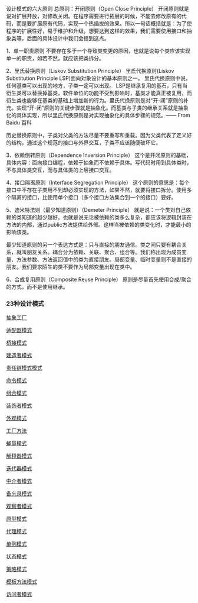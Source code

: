 设计模式的六大原则
总原则：开闭原则（Open Close Principle）
开闭原则就是说对扩展开放，对修改关闭。在程序需要进行拓展的时候，不能去修改原有的代码，而是要扩展原有代码，实现一个热插拔的效果。所以一句话概括就是：为了使程序的扩展性好，易于维护和升级。想要达到这样的效果，我们需要使用接口和抽象类等，后面的具体设计中我们会提到这点。

1、单一职责原则
不要存在多于一个导致类变更的原因，也就是说每个类应该实现单一的职责，如若不然，就应该把类拆分。

 

2、里氏替换原则（Liskov Substitution Principle）
里氏代换原则(Liskov Substitution Principle LSP)面向对象设计的基本原则之一。 里氏代换原则中说，任何基类可以出现的地方，子类一定可以出现。 LSP是继承复用的基石，只有当衍生类可以替换掉基类，软件单位的功能不受到影响时，基类才能真正被复用，而衍生类也能够在基类的基础上增加新的行为。里氏代换原则是对“开-闭”原则的补充。实现“开-闭”原则的关键步骤就是抽象化。而基类与子类的继承关系就是抽象化的具体实现，所以里氏代换原则是对实现抽象化的具体步骤的规范。—— From Baidu 百科

历史替换原则中，子类对父类的方法尽量不要重写和重载。因为父类代表了定义好的结构，通过这个规范的接口与外界交互，子类不应该随便破坏它。

 

3、依赖倒转原则（Dependence Inversion Principle）
这个是开闭原则的基础，具体内容：面向接口编程，依赖于抽象而不依赖于具体。写代码时用到具体类时，不与具体类交互，而与具体类的上层接口交互。

 

4、接口隔离原则（Interface Segregation Principle）
这个原则的意思是：每个接口中不存在子类用不到却必须实现的方法，如果不然，就要将接口拆分。使用多个隔离的接口，比使用单个接口（多个接口方法集合到一个的接口）要好。

 

5、迪米特法则（最少知道原则）（Demeter Principle）
就是说：一个类对自己依赖的类知道的越少越好。也就是说无论被依赖的类多么复杂，都应该将逻辑封装在方法的内部，通过public方法提供给外部。这样当被依赖的类变化时，才能最小的影响该类。

最少知道原则的另一个表达方式是：只与直接的朋友通信。类之间只要有耦合关系，就叫朋友关系。耦合分为依赖、关联、聚合、组合等。我们称出现为成员变量、方法参数、方法返回值中的类为直接朋友。局部变量、临时变量则不是直接的朋友。我们要求陌生的类不要作为局部变量出现在类中。

 

6、合成复用原则（Composite Reuse Principle）
原则是尽量首先使用合成/聚合的方式，而不是使用继承。

<h3><strong>23种设计模式</strong></h3>
<p></p>
<a href='https://github.com/2857944093/springboot-series/blob/master/springboot-designmode/src/main/java/com/czk/hope/designmode/abstractfactory/readme.md'>抽象工厂</a>
<p></p>
<a href='https://github.com/2857944093/springboot-series/blob/master/springboot-designmode/src/main/java/com/czk/hope/designmode/adapter/readme.md'>适配器模式</a>
<p></p>
<a href='https://github.com/2857944093/springboot-series/blob/master/springboot-designmode/src/main/java/com/czk/hope/designmode/bridge/readme.md'>桥接模式</a>
<p></p>
<a href='https://github.com/2857944093/springboot-series/blob/master/springboot-designmode/src/main/java/com/czk/hope/designmode/builder/readme.md'>建造者模式</a>
<p></p>
<a href='https://github.com/2857944093/springboot-series/blob/master/springboot-designmode/src/main/java/com/czk/hope/designmode/chainofresponsibility/readme.md'>责任链模式模式</a>
<p></p>
<a href='https://github.com/2857944093/springboot-series/blob/master/springboot-designmode/src/main/java/com/czk/hope/designmode/command/readme.md'>命令模式</a>
<p></p>
<a href='https://github.com/2857944093/springboot-series/blob/master/springboot-designmode/src/main/java/com/czk/hope/designmode/composite/readme.md'>组合模式</a>
<p></p>
<a href='https://github.com/2857944093/springboot-series/blob/master/springboot-designmode/src/main/java/com/czk/hope/designmode/decorator/readme.md'>装饰者模式</a>
<p></p>
<a href='https://github.com/2857944093/springboot-series/blob/master/springboot-designmode/src/main/java/com/czk/hope/designmode/facade/readme.md'>外观模式</a>
<p></p>
<a href='https://github.com/2857944093/springboot-series/blob/master/springboot-designmode/src/main/java/com/czk/hope/designmode/factory/readme.md'>工厂方法</a>
<p></p>
<a href='https://github.com/2857944093/springboot-series/tree/master/springboot-designmode/src/main/java/com/czk/hope/designmode/flyweigt'>蝇量模式</a>
<p></p>
<a href='https://github.com/2857944093/springboot-series/blob/master/springboot-designmode/src/main/java/com/czk/hope/designmode/interpreter/readme.md'>解释器模式</a>
<p></p>
<a href='https://github.com/2857944093/springboot-series/blob/master/springboot-designmode/src/main/java/com/czk/hope/designmode/iterator/readme.md'>迭代器模式</a>
<p></p>
<a href='https://github.com/2857944093/springboot-series/blob/master/springboot-designmode/src/main/java/com/czk/hope/designmode/mediator/readme.md'>中介者模式</a>
<p></p>
<a href='https://github.com/2857944093/springboot-series/blob/master/springboot-designmode/src/main/java/com/czk/hope/designmode/memento/readme.md'>备忘录模式</a>
<p></p>
<a href='https://github.com/2857944093/springboot-series/blob/master/springboot-designmode/src/main/java/com/czk/hope/designmode/observer/readme.md'>观察者模式</a>
<p></p>
<a href='https://github.com/2857944093/springboot-series/blob/master/springboot-designmode/src/main/java/com/czk/hope/designmode/prototype/readme.md'>原型模式</a>
<p></p>
<a href='https://github.com/2857944093/springboot-series/blob/master/springboot-designmode/src/main/java/com/czk/hope/designmode/proxy/readme.md'>代理模式</a>
<p></p>
<a href='https://github.com/2857944093/springboot-series/blob/master/springboot-designmode/src/main/java/com/czk/hope/designmode/singleton/readme.md'>单例模式</a>
<p></p>
<a href='https://github.com/2857944093/springboot-series/blob/master/springboot-designmode/src/main/java/com/czk/hope/designmode/status/readme.md'>状态模式</a>
<p></p>
<a href='https://github.com/2857944093/springboot-series/blob/master/springboot-designmode/src/main/java/com/czk/hope/designmode/strategy/readme.md'>策略模式</a>
<p></p>
<a href='https://github.com/2857944093/springboot-series/blob/master/springboot-designmode/src/main/java/com/czk/hope/designmode/templatemethod/readme.md'>模板方法模式</a>
<p></p>
<a href='https://github.com/2857944093/springboot-series/blob/master/springboot-designmode/src/main/java/com/czk/hope/designmode/visitor/readme.md'>访问者模式</a>
